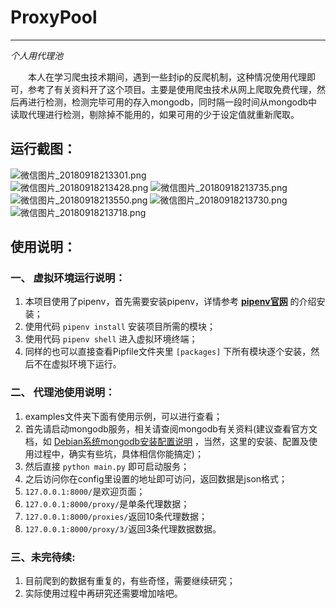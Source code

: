 # ProxyPool
---  
*个人用代理池*  

&emsp;&emsp;本人在学习爬虫技术期间，遇到一些封ip的反爬机制，这种情况使用代理即可，参考了有关资料开了这个项目。主要是使用爬虫技术从网上爬取免费代理，然后再进行检测，检测完毕可用的存入mongodb，同时隔一段时间从mongodb中读取代理进行检测，剔除掉不能用的，如果可用的少于设定值就重新爬取。
## 运行截图：  
![微信图片_20180918213301.png](https://i.loli.net/2018/09/18/5ba0fea01efa6.png)  
![微信图片_20180918213428.png](https://i.loli.net/2018/09/18/5ba0ff046c6ae.png)
![微信图片_20180918213735.png](https://i.loli.net/2018/09/18/5ba0ffb670052.png)
![微信图片_20180918213550.png](https://i.loli.net/2018/09/18/5ba0fff36db91.png)
![微信图片_20180918213730.png](https://i.loli.net/2018/09/18/5ba0ffb671726.png)
![微信图片_20180918213718.png](https://i.loli.net/2018/09/18/5ba0ffb67657d.png)
## 使用说明：
### 一、 虚拟环境运行说明：
1. 本项目使用了pipenv，首先需要安装pipenv，详情参考 **[pipenv官网](https://pipenv.readthedocs.io/en/latest/)** 的介绍安装；
2. 使用代码 `pipenv install` 安装项目所需的模块；
3. 使用代码 `pipenv shell` 进入虚拟环境终端；
4. 同样的也可以直接查看Pipfile文件夹里 `[packages]` 下所有模块逐个安装，然后不在虚拟环境下运行。
### 二、 代理池使用说明：
1. examples文件夹下面有使用示例，可以进行查看；
2. 首先请启动mongodb服务，相关请查阅mongodb有关资料(建议查看官方文档，如 [Debian系统mongodb安装配置说明](https://docs.mongodb.com/master/tutorial/install-mongodb-on-debian/?_ga=2.196215400.576766313.1537239502-183274682.1537153037) ，当然，这里的安装、配置及使用过程中，确实有些坑，具体相信你能搞定)；
3. 然后直接 `python main.py` 即可启动服务；
4. 之后访问你在config里设置的地址即可访问，返回数据是json格式；
5. `127.0.0.1:8000/`是欢迎页面；
6. `127.0.0.1:8000/proxy/`是单条代理数据；
7. `127.0.0.1:8000/proxies/`返回10条代理数据；
8. `127.0.0.1:8000/proxy/3/`返回3条代理数据数据。
### 三、未完待续:
1. 目前爬到的数据有重复的，有些奇怪，需要继续研究；
2. 实际使用过程中再研究还需要增加啥吧。